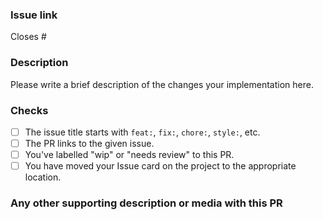 ### Issue link

Closes #

### Description

Please write a brief description of the changes your implementation here.

### Checks

- [ ] The issue title starts with `feat:`, `fix:`, `chore:`, `style:`, etc.
- [ ] The PR links to the given issue.
- [ ] You've labelled "wip" or "needs review" to this PR.
- [ ] You have moved your Issue card on the project to the appropriate location.

### Any other supporting description or media with this PR
